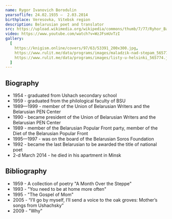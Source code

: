 ```yaml
---
name: Rygor Ivanovich Borodulin
yearsoflife: 24.02.1935 —  2.03.2014
birthplace: Veresovka, Vitebsk region
description: Belarusian poet and translator
src: https://upload.wikimedia.org/wikipedia/commons/thumb/7/77/Ryhor_Baradulin.jpg/274px-Ryhor_Baradulin.jpg
video: https://www.youtube.com/watch?v=WzJFsmUvTzI
gallery:
  [
    https://knigism.online/covers/97/63/53391_200x300.jpg,
    https://www.rulit.me/data/programs/images/maladzik-nad-stepam_565773.jpg,
    https://www.rulit.me/data/programs/images/listy-u-helsinki_565774.jpg,
  ]
---
```


## Biography

- 1954 - graduated from Ushach secondary school
- 1959 - graduated from the philological faculty of BSU
- 1989—1999 - member of the Union of Belarusian Writers and the Belarusian PEN Center
- 1990 - became president of the Union of Belarusian Writers and the Belarusian PEN Center
- 1989 - member of the Belarusian Popular Front party, member of the Diet of the Belarusian Popular Front
- 1995—1997 - was on the board of the Belarusian Soros Foundation
- 1992 - became the last Belarusian to be awarded the title of national poet
- 2-d March 2014 - he died in his apartment in Minsk

## Bibliography

- 1959 - A collection of poetry "A Month Over the Steppe"
- 1993 - "You need to be at home more often"
- 1995 - "The Gospel of Mom"
- 2005 - “I’ll go by myself, I’ll send a voice to the oak groves: Mother’s songs from Ushachsky”
- 2009 - "Why"
